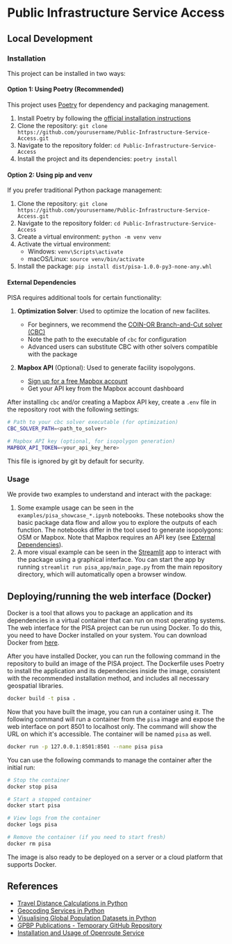 # Public Infrastructure Service Access

## Local Development

### Installation

This project can be installed in two ways:

#### Option 1: Using Poetry (Recommended)

This project uses [Poetry](https://python-poetry.org/) for dependency and packaging management.

1. Install Poetry by following the [official installation instructions](https://python-poetry.org/docs/#installation)
2. Clone the repository: `git clone https://github.com/yourusername/Public-Infrastructure-Service-Access.git`
3. Navigate to the repository folder: `cd Public-Infrastructure-Service-Access`
4. Install the project and its dependencies: `poetry install`

#### Option 2: Using pip and venv

If you prefer traditional Python package management:

1. Clone the repository: `git clone https://github.com/yourusername/Public-Infrastructure-Service-Access.git`
2. Navigate to the repository folder: `cd Public-Infrastructure-Service-Access`
3. Create a virtual environment: `python -m venv venv`
4. Activate the virtual environment:
   - Windows: `venv\Scripts\activate`
   - macOS/Linux: `source venv/bin/activate`
5. Install the package: `pip install dist/pisa-1.0.0-py3-none-any.whl`

#### External Dependencies

PISA requires additional tools for certain functionality:

1. **Optimization Solver**: Used to optimize the location of new facilites.
   - For beginners, we recommend the [COIN-OR Branch-and-Cut solver (CBC)](https://github.com/coin-or/Cbc#download)
   - Note the path to the executable of `cbc` for configuration
   - Advanced users can substitute CBC with other solvers compatible with the package

2. **Mapbox API** (Optional): Used to generate facility isopolygons.
   - [Sign up for a free Mapbox account](https://www.mapbox.com/signup/)
   - Get your API key from the Mapbox account dashboard

After installing `cbc` and/or creating a Mapbox API key, create a `.env` file in the repository root with the following settings:

```sh
# Path to your cbc solver executable (for optimization)
CBC_SOLVER_PATH=<path_to_solver>

# Mapbox API key (optional, for isopolygon generation)
MAPBOX_API_TOKEN=<your_api_key_here>
```

This file is ignored by git by default for security.

### Usage

We provide two examples to understand and interact with the package: 

1. Some example usage can be seen in the `examples/pisa_showcase_*.ipynb` notebooks. These notebooks show the basic package data flow and allow you to explore the outputs of each function. The notebooks differ in the tool used to generate isopolygons: OSM or Mapbox. Note that Mapbox requires an API key (see [External Dependencies](#external-dependencies)).
2. A more visual example can be seen in the [Streamlit](https://streamlit.io/) app to interact with the package using a graphical interface. You can start the app by running `streamlit run pisa_app/main_page.py` from the main repository directory, which will automatically open a browser window.

## Deploying/running the web interface (Docker)

Docker is a tool that allows you to package an application and its dependencies in a virtual container that can run on most operating systems. The web interface for the PISA project can be run using Docker. To do this, you need to have Docker installed on your system. You can download Docker from [here](https://www.docker.com/products/docker-desktop).

After you have installed Docker, you can run the following command in the repository to build an image of the PISA project. The Dockerfile uses Poetry to install the application and its dependencies inside the image, consistent with the recommended installation method, and includes all necessary geospatial libraries.

```sh
docker build -t pisa .
```

Now that you have built the image, you can run a container using it. The following command will run a container from the `pisa` image and expose the web interface on port 8501 to localhost only. The command will show the URL on which it's accessible. The container will be named `pisa` as well.

```sh
docker run -p 127.0.0.1:8501:8501 --name pisa pisa
```

You can use the following commands to manage the container after the initial run:

```sh
# Stop the container
docker stop pisa

# Start a stopped container
docker start pisa

# View logs from the container
docker logs pisa

# Remove the container (if you need to start fresh)
docker rm pisa
```

The image is also ready to be deployed on a server or a cloud platform that supports Docker.

## References
- [Travel Distance Calculations in Python](https://pythoncharmers.com/blog/travel-distance-python-with-geopandas-folium-alphashape-osmnx-buffer.html)
- [Geocoding Services in Python](https://towardsdatascience.com/comparison-of-geocoding-services-applied-to-stroke-care-facilities-in-vietnam-with-python-ff0ba753a590)
- [Visualising Global Population Datasets in Python](https://towardsdatascience.com/visualising-global-population-datasets-with-python-c87bcfc8c6a6)
- [GPBP Publications - Temporary GitHub Repository](https://github.com/Analytics-for-a-Better-World/GPBP_Analytics_Tools)
- [Installation and Usage of Openroute Service](https://giscience.github.io/openrouteservice/installation/Installation-and-Usage.html)

